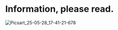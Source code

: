 # Information, please read.
![Picsart_25-05-28_17-41-21-678](https://github.com/user-attachments/assets/db191d40-3918-498a-8277-773bc973f676)
